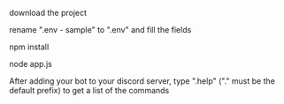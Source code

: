 download the project

rename ".env - sample" to ".env" and fill the fields

npm install

node app.js



After adding your bot to your discord server, type ".help" ("." must be the default prefix) to get a list of the commands
